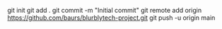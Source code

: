 git init
git add .
git commit -m "Initial commit"
git remote add origin https://github.com/baurs/blurblytech-project.git
git push -u origin main
